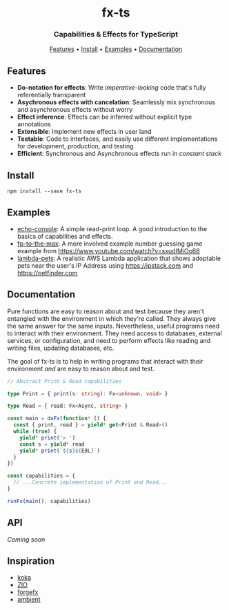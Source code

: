 <h1 align="center">fx-ts</h1>

<h3 align="center">Capabilities & Effects for TypeScript</h3>

<p align="center">
  <a href="#features">Features</a> • <a href="#install">Install</a> • <a href="#examples">Examples</a> • <a href="#documentation">Documentation</a>
</p>

## Features

* **Do-notation for effects**: Write _imperative-looking_ code that's fully referentially transparent
* **Asychronous effects with cancelation**: Seamlessly mix synchronous and asynchronous effects without worry
* **Effect inference**: Effects can be inferred without explicit type annotations
* **Extensible**: Implement new effects in user land
* **Testable**: Code to interfaces, and easily use different implementations for development, production, and testing
* **Efficient**: Synchronous and Asynchronous effects run in _constant stack_

## Install

```shell
npm install --save fx-ts
```

## Examples

* [echo-console](/examples/echo-console.ts): A simple read-print loop. A good introduction to the basics of capabilities and effects.
* [fp-to-the-max](/examples/fp-to-the-max-1.ts): A more involved example number guessing game example from https://www.youtube.com/watch?v=sxudIMiOo68
* [lambda-pets](/examples/lambda-pets): A realistic AWS Lambda application that shows adoptable pets near the user's IP Address using https://ipstack.com and https://petfinder.com

## Documentation

Pure functions are easy to reason about and test because they aren't entangled with the environment in which they're called. They always give the same answer for the same inputs. Nevertheless, useful programs need to interact with their environment.  They need access to databases, external services, or configuration, and need to perform effects like reading and writing files, updating databases, etc.

The goal of fx-ts is to help in writing programs that interact with their environment _and_ are easy to reason about and test.

```ts
// Abstract Print & Read capabilities

type Print = { print(s: string): Fx<unknown, void> }

type Read = { read: Fx<Async, string> }

const main = doFx(function* () {
  const { print, read } = yield* get<Print & Read>()
  while (true) {
    yield* print('> ')
    const s = yield* read
    yield* print(`${s}${EOL}`)
  }
})

const capabilities = {
  // ...Concrete implementation of Print and Read...
}

runFx(main(), capabilities)
```

## API

_Coming soon_

## Inspiration

* [koka](https://github.com/koka-lang/koka)
* [ZIO](https://zio.dev)
* [forgefx](https://github.com/briancavalier/forgefx)
* [ambient](https://github.com/briancavalier/ambient)
